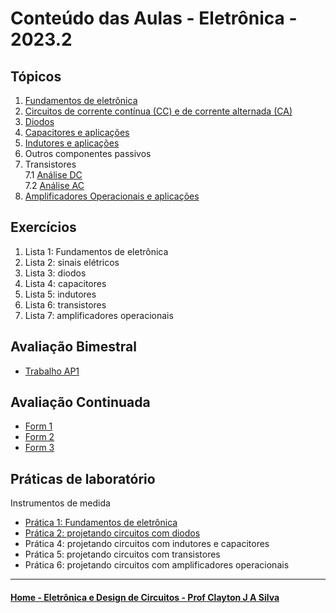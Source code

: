 # Conteúdo das Aulas - Eletrônica - 2023.2

## Tópicos
1. [Fundamentos de eletrônica](eletronica/fundamentosEletronica.md)
2. [Circuitos de corrente contínua (CC) e de corrente alternada (CA)](eletronica/circuitosCC_CA.md)
3. [Diodos](eletronica/diodos.md)
4. [Capacitores e aplicações](eletronica/capacitores.md)
5. [Indutores e aplicações](eletronica/indutores.md)
6. Outros componentes passivos
7. Transistores  
   7.1 [Análise DC](https://1drv.ms/b/s!AsTd8oN7mu8pjdZDBNdgmr31g84Vow?e=8PK5pA)  
   7.2 [Análise AC](https://1drv.ms/b/s!AsTd8oN7mu8pjdZCRwCioKBO5AFp9Q?e=7UnUCs)
8. [Amplificadores Operacionais e aplicações](https://1drv.ms/b/s!AsTd8oN7mu8pjdZBmNEngss3wfQFrg?e=aSW8xS)

## Exercícios
1. Lista 1: Fundamentos de eletrônica
2. Lista 2: sinais elétricos
3. Lista 3: diodos
4. Lista 4: capacitores
5. Lista 5: indutores
6. Lista 6: transistores
7. Lista 7: amplificadores operacionais

## Avaliação Bimestral
- [Trabalho AP1](eletronica/EletronicaTrabalhoAP1_2023.pdf)

## Avaliação Continuada
- [Form 1](https://forms.gle/LyLxmNLKb7AoY23y)
- [Form 2](eletronica/solucao_form2.pdf)
- [Form 3](eletronica/solucao_form3.pdf)

## Práticas de laboratório
Instrumentos de medida
- [Prática 1: Fundamentos de eletrônica](eletronica/pratica1_elt.md)
- [Prática 2: projetando circuitos com diodos](eletronica/pratica2_elt.md)
- Prática 4: projetando circuitos com indutores e capacitores
- Prática 5: projetando circuitos com transistores
- Prática 6: projetando circuitos com amplificadores operacionais

____
#### [Home - Eletrônica e Design de Circuitos - Prof Clayton J A Silva](/eletronica.md)
